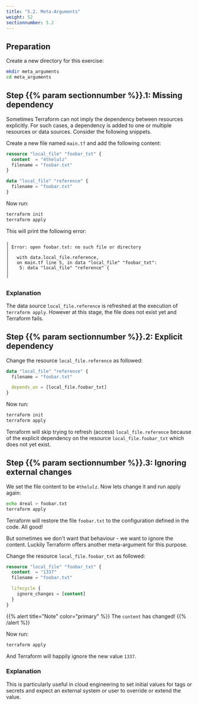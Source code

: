 ```yaml
---
title: "5.2. Meta-Arguments"
weight: 52
sectionnumber: 5.2
---
```



## Preparation

Create a new directory for this exercise:

```bash
mkdir meta_arguments
cd meta_arguments
```


## Step {{% param sectionnumber %}}.1: Missing dependency

Sometimes Terraform can not imply the dependency between resources explicitly. For such cases, a dependency
is added to one or multiple resources or data sources. Consider the following snippets.

Create a new file named `main.tf` and add the following content:

```terraform
resource "local_file" "foobar_txt" {
  content  = "4thelulz"
  filename = "foobar.txt"
}

data "local_file" "reference" {
  filename = "foobar.txt"
}
```

Now run:

```bash
terraform init
terraform apply
```

This will print the following error:

```
╷
│ Error: open foobar.txt: no such file or directory
│
│   with data.local_file.reference,
│   on main.tf line 5, in data "local_file" "foobar_txt":
│    5: data "local_file" "reference" {
│
╵
```


### Explanation

The data source `local_file.reference` is refreshed at the execution of `terraform apply`. However at this stage,
the file does not exist yet and Terraform fails.


## Step {{% param sectionnumber %}}.2: Explicit dependency

Change the resource `local_file.reference` as followed:

```terraform
data "local_file" "reference" {
  filename = "foobar.txt"

  depends_on = [local_file.foobar_txt]
}
```

Now run:

```bash
terraform init
terraform apply
```

Terraform will skip trying to refresh (access) `local_file.reference` because of the explicit
dependency on the resource `local_file.foobar_txt` which does not yet exist.


## Step {{% param sectionnumber %}}.3: Ignoring external changes

We set the file content to be `4thelulz`. Now lets change it and run apply again:

```bash
echo 4real > foobar.txt
terraform apply
```

Terraform will restore the file `foobar.txt` to the configuration defined in the code. All good!

But sometimes we don't want that behaviour - we want to ignore the content.
Luckily Terraform offers another meta-argument for this purpose.

Change the resource `local_file.foobar_txt` as followed:

```terraform
resource "local_file" "foobar_txt" {
  content  = "1337"
  filename = "foobar.txt"

  lifecycle {
    ignore_changes = [content]
  }
}
```

{{% alert title="Note" color="primary" %}}
The `content` has changed!
{{% /alert %}}

Now run:

```bash
terraform apply
```

And Terraform will happily ignore the new value `1337`.


### Explanation

This is particularly useful in cloud engineering to set initial values for tags or secrets and expect an external
system or user to override or extend the value.
